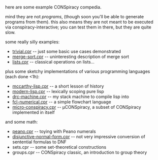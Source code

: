 here are some example CONSpiracy compedia.

mind they are not _programs_, (though soon you'll be able to generate programs from them). this also means they are not meant to be executed via conspiracy-interactive; you can test them in there, but they are quite slow.


some really silly examples:

- [trivial.cpr](trivial.cpr) -- just some basic use cases demonstrated
- [merge-sort.cpr](merge-sort.cpr) -- uninteresting description of merge sort
- [lists.cpr](lists.cpr) -- classical operations on lists...


plus some sketchy implementations of various programming languages (each done <1h):

- [mccarthy-lisp.cpr](mccarthy-lisp.cpr) -- a short lesson of history
- [modern-lisp.cpr](modern-lisp.cpr) -- lexically scoping pure lisp
- [drc-machine.cpr](drc-machine.cpr) -- my stack machine to compile lisp into
- [fcl-numerical.cpr](fcl-numerical.cpr) -- a simple flowchart language
- [micro-conspiracy.cpr](micro-conspiracy.cpr) -- µCONSpiracy, a subset of CONSpiracy implemented in itself

and some math:
- [peano.cpr](peano.cpr) -- toying with Peano numerals
- [disjunctive-normal-form.cpr](disjunctive-normal-form.cpr) -- not very impressive conversion of sentential formulas to DNF
- sets.cpr -- some set-theoretical constructions
- groups.cpr -- CONSpiracy classic, an introduction to group theory
